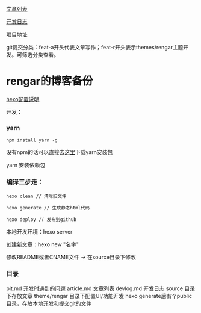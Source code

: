 [文章列表](https://github.com/XyyF/rengar_blog/blob/master/article.md)

[开发日志](https://github.com/XyyF/rengar_blog/blob/master/devlog.md)

[项目地址](http://xyfui.club)

git提交分类：feat-a开头代表文章写作；feat-r开头表示themes/rengar主题开发。可筛选分类查看。

# rengar的博客备份

[hexo配置说明](https://hexo.io/zh-cn/docs/configuration.html)

开发：
### yarn

```
npm install yarn -g
```
没有npm的话可以直接去[这里](https://yarnpkg.com/en/docs/install)下载yarn安装包

yarn 安装依赖包

### 编译三步走：

    hexo clean // 清除旧文件
    
    hexo generate // 生成静态html代码
    
    hexo deploy // 发布到github
    
本地开发环境：hexo server

创建新文章：hexo new "名字"

修改README或者CNAME文件 -> 在source目录下修改

### 目录
pit.md 开发时遇到的问题
article.md 文章列表
devlog.md 开发日志
source 目录下存放文章
theme/rengar 目录下配置UI/功能开发
hexo generate后有个public目录，存放本地开发和提交git的文件


